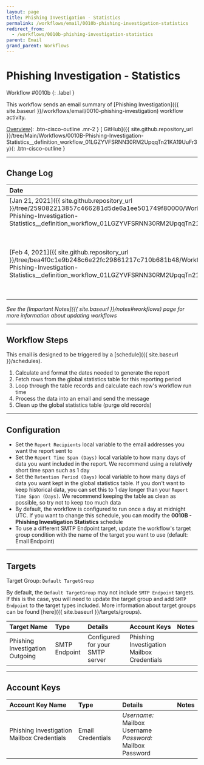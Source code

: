 ```yaml
---
layout: page
title: Phishing Investigation - Statistics
permalink: /workflows/email/0010b-phishing-investigation-statistics
redirect_from:
  - /workflows/0010b-phishing-investigation-statistics
parent: Email
grand_parent: Workflows
---
```


# Phishing Investigation - Statistics
<div markdown="1">
Workflow #0010b
{: .label }
</div>

This workflow sends an email summary of [Phishing Investigation]({{ site.baseurl }}/workflows/email/0010-phishing-investigation) workflow activity.

[<i class="fa fa-video mr-1"></i> Overview](https://www.youtube.com/watch?v=eQYwVU2ge00&list=PLPFIie48Myg2tu2gHbgm-moYg8LDaXsSo&index=7){: .btn-cisco-outline .mr-2 } [<i class="fab fa-github"></i> GitHub]({{ site.github.repository_url }}/tree/Main/Workflows/0010B-Phishing-Investigation-Statistics__definition_workflow_01LGZYVFSRNN30RM2UpqqTn21KA19UuFr3y){: .btn-cisco-outline }

---

## Change Log

| Date | Notes |
|:-----|:------|
| [Jan 21, 2021]({{ site.github.repository_url }}/tree/259082213857c466281d5de6a1ee501749f80000/Workflows/0010B-Phishing-Investigation-Statistics__definition_workflow_01LGZYVFSRNN30RM2UpqqTn21KA19UuFr3y) | - Initial release |
| [Feb 4, 2021]({{ site.github.repository_url }}/tree/bea4f0c1e9b248c6e22fc29861217c710b681b48/Workflows/0010B-Phishing-Investigation-Statistics__definition_workflow_01LGZYVFSRNN30RM2UpqqTn21KA19UuFr3y) | - Updated the runtime calculation Python script to fix some possible failures |

_See the [Important Notes]({{ site.baseurl }}/notes#workflows) page for more information about updating workflows_

---

## Workflow Steps
This email is designed to be triggered by a [schedule]({{ site.baseurl }}/schedules).

1. Calculate and format the dates needed to generate the report
1. Fetch rows from the global statistics table for this reporting period
1. Loop through the table records and calculate each row's workflow run time
1. Process the data into an email and send the message
1. Clean up the global statistics table (purge old records)

---

## Configuration
* Set the `Report Recipients` local variable to the email addresses you want the report sent to
* Set the `Report Time Span (Days)` local variable to how many days of data you want included in the report. We recommend using a relatively short time span such as 1 day
* Set the `Retention Period (Days)` local variable to how many days of data you want kept in the global statistics table. If you don't want to keep historical data, you can set this to 1 day longer than your `Report Time Span (Days)`. We recommend keeping the table as clean as possible, so try not to keep too much data
* By default, the workflow is configured to run once a day at midnight UTC. If you want to change this schedule, you can modify the **0010B - Phishing Investigation Statistics** schedule
* To use a different SMTP Endpoint target, update the workflow's target group condition with the name of the target you want to use (default: Email Endpoint)

---

## Targets
Target Group: `Default TargetGroup`

By default, the `Default TargetGroup` may not include `SMTP Endpoint` targets. If this is the case, you will need to update the target group and add `SMTP Endpoint` to the target types included. More information about target groups can be found [here]({{ site.baseurl }}/targets/groups).

| Target Name | Type | Details | Account Keys | Notes |
|:------------|:-----|:--------|:-------------|:------|
| Phishing Investigation Outgoing | SMTP Endpoint | Configured for your SMTP server | Phishing Investigation Mailbox Credentials | |

---

## Account Keys

| Account Key Name | Type | Details | Notes |
|:-----------------|:-----|:--------|:------|
| Phishing Investigation Mailbox Credentials | Email Credentials | _Username:_ Mailbox Username<br />_Password:_ Mailbox Password | |